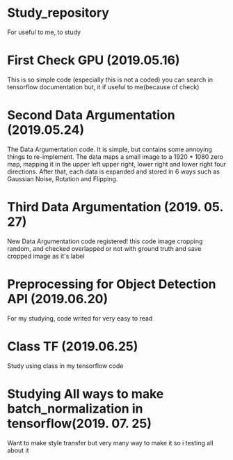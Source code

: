 # Study_repository
For useful to me, to study


# First Check GPU (2019.05.16)

This is so simple code (especially this is not a coded) you can search in tensorflow documentation but, it if useful to me(because of check)

# Second Data Argumentation (2019.05.24)

The Data Argumentation code. It is simple, but contains some annoying things to re-implement.
The data maps a small image to a 1920 * 1080 zero map, mapping it in the upper left upper right, lower right and lower right four directions. After that, each data is expanded and stored in 6 ways such as Gaussian Noise, Rotation and Flipping.


# Third Data Argumentation (2019. 05. 27)

New Data Argumentation code registered! this code image cropping random, and checked overlapped or not with ground truth and save cropped image as it's label

# Preprocessing for Object Detection API (2019.06.20)

For my studying, code writed for very easy to read

# Class TF (2019.06.25)

Study using class in my tensorflow code

# Studying All ways to make batch_normalization in tensorflow(2019. 07. 25)

Want to make style transfer but very many way to make it so i testing all about it
